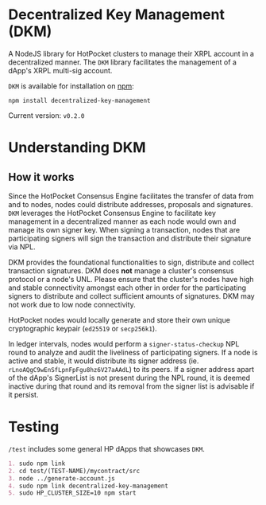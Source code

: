 # Decentralized Key Management (DKM)

A NodeJS library for HotPocket clusters to manage their XRPL account in a decentralized manner. The `DKM` library facilitates the management of a dApp's XRPL multi-sig account.

`DKM` is available for installation on [npm](https://www.npmjs.com/package/decentralized-key-management):
```
npm install decentralized-key-management
```

Current version: `v0.2.0`

# Understanding DKM

## How it works

Since the HotPocket Consensus Engine facilitates the transfer of data from and to nodes, nodes could distribute addresses, proposals and signatures. `DKM` leverages the HotPocket Consensus Engine to facilitate key management in a decentralized manner as each node would own and manage its own signer key. When signing a transaction, nodes that are participating signers will sign the transaction and distribute their signature via NPL.

DKM provides the foundational functionalities to sign, distribute and collect transaction signatures. DKM does **not** manage a cluster's consensus protocol or a node's UNL. Please ensure that the cluster's nodes have high and stable connectivity amongst each other in order for the participating signers to distribute and collect sufficient amounts of signatures. DKM may not work due to low node connectivity.

HotPocket nodes would locally generate and store their own unique cryptographic keypair (`ed25519` or `secp256k1`).

In ledger intervals, nodes would perform a `signer-status-checkup` NPL round to analyze and audit the liveliness of participating signers. If a node is active and stable, it would distribute its signer address (ie. `rLnoAQgC9wEnSfLpnFpFgu8hz6V27aAAdL`) to its peers. If a signer address apart of the dApp's SignerList is not present during the NPL round, it is deemed inactive during that round and its removal from the signer list is advisable if it persist.

# Testing

`/test` includes some general HP dApps that showcases `DKM`.

```md
1. sudo npm link
2. cd test/(TEST-NAME)/mycontract/src
3. node ../generate-account.js
4. sudo npm link decentralized-key-management
5. sudo HP_CLUSTER_SIZE=10 npm start
```
